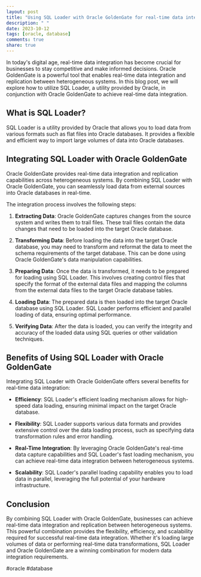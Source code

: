 ```yaml
---
layout: post
title: "Using SQL Loader with Oracle GoldenGate for real-time data integration."
description: " "
date: 2023-10-12
tags: [oracle, database]
comments: true
share: true
---
```


In today's digital age, real-time data integration has become crucial for businesses to stay competitive and make informed decisions. Oracle GoldenGate is a powerful tool that enables real-time data integration and replication between heterogeneous systems. In this blog post, we will explore how to utilize SQL Loader, a utility provided by Oracle, in conjunction with Oracle GoldenGate to achieve real-time data integration.

## What is SQL Loader?

SQL Loader is a utility provided by Oracle that allows you to load data from various formats such as flat files into Oracle databases. It provides a flexible and efficient way to import large volumes of data into Oracle databases.

## Integrating SQL Loader with Oracle GoldenGate

Oracle GoldenGate provides real-time data integration and replication capabilities across heterogeneous systems. By combining SQL Loader with Oracle GoldenGate, you can seamlessly load data from external sources into Oracle databases in real-time.

The integration process involves the following steps:

1. **Extracting Data**: Oracle GoldenGate captures changes from the source system and writes them to trail files. These trail files contain the data changes that need to be loaded into the target Oracle database.

2. **Transforming Data**: Before loading the data into the target Oracle database, you may need to transform and reformat the data to meet the schema requirements of the target database. This can be done using Oracle GoldenGate's data manipulation capabilities.

3. **Preparing Data**: Once the data is transformed, it needs to be prepared for loading using SQL Loader. This involves creating control files that specify the format of the external data files and mapping the columns from the external data files to the target Oracle database tables.

4. **Loading Data**: The prepared data is then loaded into the target Oracle database using SQL Loader. SQL Loader performs efficient and parallel loading of data, ensuring optimal performance.

5. **Verifying Data**: After the data is loaded, you can verify the integrity and accuracy of the loaded data using SQL queries or other validation techniques.

## Benefits of Using SQL Loader with Oracle GoldenGate

Integrating SQL Loader with Oracle GoldenGate offers several benefits for real-time data integration:

- **Efficiency**: SQL Loader's efficient loading mechanism allows for high-speed data loading, ensuring minimal impact on the target Oracle database.

- **Flexibility**: SQL Loader supports various data formats and provides extensive control over the data loading process, such as specifying data transformation rules and error handling.

- **Real-Time Integration**: By leveraging Oracle GoldenGate's real-time data capture capabilities and SQL Loader's fast loading mechanism, you can achieve real-time data integration between heterogeneous systems.

- **Scalability**: SQL Loader's parallel loading capability enables you to load data in parallel, leveraging the full potential of your hardware infrastructure.

## Conclusion

By combining SQL Loader with Oracle GoldenGate, businesses can achieve real-time data integration and replication between heterogeneous systems. This powerful combination provides the flexibility, efficiency, and scalability required for successful real-time data integration. Whether it's loading large volumes of data or performing real-time data transformations, SQL Loader and Oracle GoldenGate are a winning combination for modern data integration requirements.

#oracle #database
